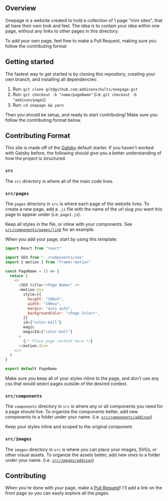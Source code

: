 ## Overview

Onepage is a website created to hold a collection of 1 page "mini sites", that all have their own look and feel. The idea is to contain your idea within one page, without any links to other pages in this directory.

To add your own page, feel free to make a Pull Request, making sure you follow the contributing format

## Getting started

The fastest way to get started is by cloning this repository, creating your own branch, and installing all dependencies:

1. Run: `git clone git@github.com:addisonschultz/onepage.git`
1. Run: `git checkout -b "name/pageName"` (i.e. `git checkout -b "addison/page1`)
1. Run: `cd onepage && yarn`

Then you should be setup, and ready to start contributing! Make sure you follow the contributing format below.

## Contributing Format

This site is made off of the [Gatsby](https://www.gatsbyjs.org/) default starter. If you haven't worked with Gatsby before, the following should give you a better understanding of how the project is structured.

### `src`

The `src` directory is where all of the main code lives.

### `src/pages`

The `pages` directory in `src` is where each page of the website lives. To create a new page, add a `.js` file with the name of the url slug you want this page to appear under (i.e. `page1.js`).

Keep all styles in the file, or inline with your components. See [`src/components/pages/link`](src/components/pages/link) for an example.

When you add your page, start by using this template:

```js
import React from "react"

import SEO from "../components/seo"
import { motion } from "framer-motion"

const PageName = () => {
  return (
    <>
      <SEO title="<Page Name>" />
      <motion.div
        style={{
          height: "100vh",
          width: "100vw",
          margin: "auto auto",
          backgroundColor: "<Page Color>",
        }}
        id={"color-ball"}
        magic
        magicId={"color-ball"}
      >
        {/* Place page content here */}
      </motion.div>
    </>
  )
}

export default PageName
```

Make sure you keep all of your styles inline to the page, and don't use any css that would select pages outside of the desired context.

### `src/components`

The `components` directory in `src` is where any or all components you need for a page should live. To organize the components better, add new components to a folder under your name. (i.e. [`src/components/addison`](src/components/addison/))

Keep your styles inline and scoped to the original component.

### `src/images`

The `images` directory in `src` is where you can place your images, SVGs, or other visual assets. To organize the assets better, add new ones to a folder under your name. (i.e. [`src/images/addison`](src/images/addison/))

## Contributing

When you're done with your page, make a [Pull Request](https://github.com/addisonschultz/onepage/pulls)! I'll add a link on the front page so you can easily explore all the pages.

```

```
